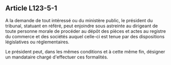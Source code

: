 Article L123-5-1
----
A la demande de tout intéressé ou du ministère public, le président du tribunal,
statuant en référé, peut enjoindre sous astreinte au dirigeant de toute personne
morale de procéder au dépôt des pièces et actes au registre du commerce et des
sociétés auquel celle-ci est tenue par des dispositions législatives ou
réglementaires.

Le président peut, dans les mêmes conditions et à cette même fin, désigner un
mandataire chargé d'effectuer ces formalités.
